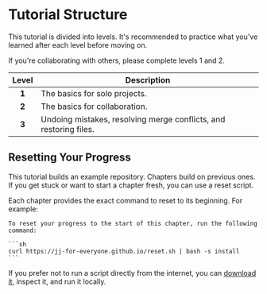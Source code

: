 # Tutorial Structure

This tutorial is divided into levels. It's recommended to practice what you've learned after each level before moving on.

If you're collaborating with others, please complete levels 1 and 2.

| Level | Description |
| :-: | --- |
| **1** | The basics for solo projects. |
| **2** | The basics for collaboration. |
| **3** | Undoing mistakes, resolving merge conflicts, and restoring files. |



## Resetting Your Progress

This tutorial builds an example repository. Chapters build on previous ones. If you get stuck or want to start a chapter fresh, you can use a reset script.

Each chapter provides the exact command to reset to its beginning. For example:

````admonish reset title="Reset your progress"
To reset your progress to the start of this chapter, run the following command:

```sh
curl https://jj-for-everyone.github.io/reset.sh | bash -s install
```
````

If you prefer not to run a script directly from the internet, you can [download it](./reset.sh), inspect it, and run it locally.
